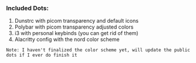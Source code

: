 ### Included Dots:
1. Dunstrc with picom transparency and default icons
2. Polybar with picom transparency adjusted colors
3. i3 with personal keybinds (you can get rid of them)
4. Alacritty config with the nord color scheme

```
Note: I haven't finalized the color scheme yet, will update the public dots if I ever do finish it
```
